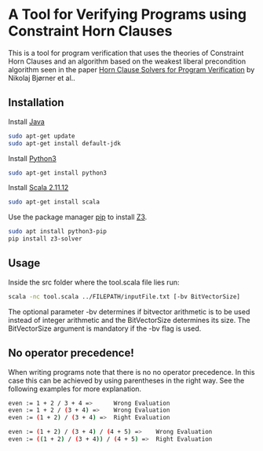 # A Tool for Verifying Programs using Constraint Horn Clauses

This is a tool for program verification that uses the theories of 
Constraint Horn Clauses and an algorithm based on the weakest 
liberal precondition algorithm seen in the paper [Horn Clause Solvers for Program Verification](https://link.springer.com/chapter/10.1007/978-3-319-23534-9_2)
by Nikolaj Bjørner et al..

## Installation

Install [Java](https://www.java.com/de/download/manual.jsp)
```bash
sudo apt-get update
sudo apt-get install default-jdk
```
Install [Python3](https://www.python.org/download/releases/3.0/)
```bash
sudo apt-get install python3 
```

Install [Scala 2.11.12](https://scala-lang.org/download/2.11.12.html)
```bash
sudo apt-get install scala
```

Use the package manager [pip](https://pip.pypa.io/en/stable/) to install [Z3](https://github.com/Z3Prover/z3).

```bash
sudo apt install python3-pip
pip install z3-solver
```

## Usage
Inside the src folder where the tool.scala file lies run:
```bash
scala -nc tool.scala ../FILEPATH/inputFile.txt [-bv BitVectorSize]
```
The optional parameter -bv determines if bitvector 
arithmetic is to be used instead of integer arithmetic 
and the BitVectorSize determines its size. 
The BitVectorSize argument is mandatory if the -bv flag is used.

## No operator precedence!
When writing programs note that there is no no operator precedence. 
In this case this can be achieved by using parentheses in the right way. 
See the following examples for more explanation. 
```bash
even := 1 + 2 / 3 + 4 =>      Wrong Evaluation
even := 1 + 2 / (3 + 4) =>    Wrong Evaluation
even := (1 + 2) / (3 + 4) =>  Right Evaluation

even := (1 + 2) / (3 + 4) / (4 + 5) =>    Wrong Evaluation
even := ((1 + 2) / (3 + 4)) / (4 + 5) =>  Right Evaluation
```